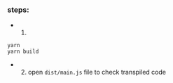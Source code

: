 ### steps:
- 1.
```shell
yarn
yarn build
```
- 2. open `dist/main.js` file to check transpiled code
